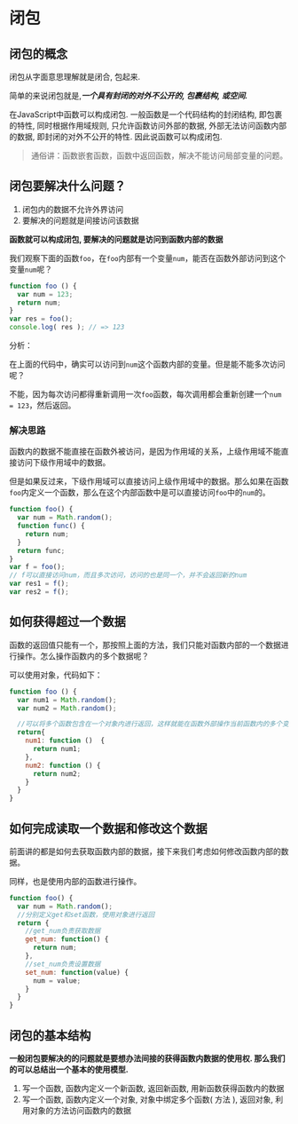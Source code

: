 # 闭包

## 闭包的概念

闭包从字面意思理解就是闭合, 包起来.

简单的来说闭包就是,_**一个具有封闭的对外不公开的, 包裹结构, 或空间.**_

在JavaScript中函数可以构成闭包. 一般函数是一个代码结构的封闭结构, 即包裹的特性, 同时根据作用域规则, 只允许函数访问外部的数据, 外部无法访问函数内部的数据, 即封闭的对外不公开的特性. 因此说函数可以构成闭包.

> 通俗讲：函数嵌套函数，函数中返回函数，解决不能访问局部变量的问题。

## 闭包要解决什么问题？

1. 闭包内的数据不允许外界访问
2. 要解决的问题就是间接访问该数据

**函数就可以构成闭包, 要解决的问题就是访问到函数内部的数据**

我们观察下面的函数`foo`，在`foo`内部有一个变量`num`，能否在函数外部访问到这个变量`num`呢？

```javascript
function foo () {
  var num = 123;
  return num;
}
var res = foo();
console.log( res ); // => 123
```

分析：

在上面的代码中，确实可以访问到`num`这个函数内部的变量。但是能不能多次访问呢？

不能，因为每次访问都得重新调用一次`foo`函数，每次调用都会重新创建一个`num = 123`，然后返回。

### 解决思路

函数内的数据不能直接在函数外被访问，是因为作用域的关系，上级作用域不能直接访问下级作用域中的数据。

但是如果反过来，下级作用域可以直接访问上级作用域中的数据。那么如果在函数`foo`内定义一个函数，那么在这个内部函数中是可以直接访问`foo`中的`num`的。

```javascript
function foo() {
  var num = Math.random();    
  function func() {
    return num;    
  }
  return func;
}
var f = foo();
// f可以直接访问num，而且多次访问，访问的也是同一个，并不会返回新的num
var res1 = f();
var res2 = f();
```

## 如何获得超过一个数据

函数的返回值只能有一个，那按照上面的方法，我们只能对函数内部的一个数据进行操作。怎么操作函数内的多个数据呢？

可以使用对象，代码如下：

```javascript
function foo () {
  var num1 = Math.random();
  var num2 = Math.random();

  //可以将多个函数包含在一个对象内进行返回，这样就能在函数外部操作当前函数内的多个变量
  return{
    num1: function ()  {
      return num1;
    },
    num2: function () {
      return num2;
    }
  }
}
```

## 如何完成读取一个数据和修改这个数据

前面讲的都是如何去获取函数内部的数据，接下来我们考虑如何修改函数内部的数据。

同样，也是使用内部的函数进行操作。

```javascript
function foo() {
  var num = Math.random();
  //分别定义get和set函数，使用对象进行返回
  return {
    //get_num负责获取数据
    get_num: function() {    
      return num;
    },
    //set_num负责设置数据
    set_num: function(value) {
      num = value;
    }
  }
}
```

## 闭包的基本结构

**一般闭包要解决的的问题就是要想办法间接的获得函数内数据的使用权. 那么我们的可以总结出一个基本的使用模型.**

1. 写一个函数, 函数内定义一个新函数, 返回新函数, 用新函数获得函数内的数据
2. 写一个函数, 函数内定义一个对象, 对象中绑定多个函数\( 方法 \), 返回对象, 利用对象的方法访问函数内的数据



